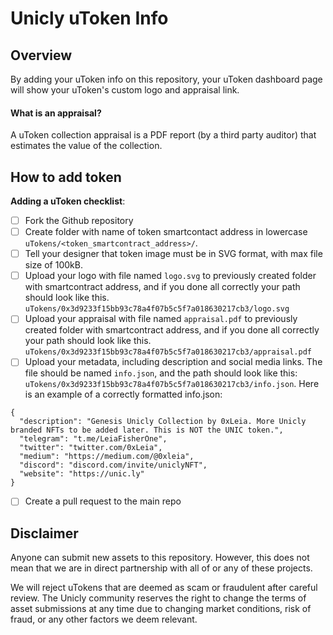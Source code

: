 # Unicly uToken Info

## Overview

By adding your uToken info on this repository, your uToken dashboard page will show your uToken's custom logo and appraisal link.

#### What is an appraisal?

A uToken collection appraisal is a PDF report (by a third party auditor) that estimates the value of the collection.

## How to add token

**Adding a uToken checklist**:
- [ ] Fork the Github repository
- [ ] Create folder with name of token smartcontact address in lowercase `uTokens/<token_smartcontract_address>/`.
- [ ] Tell your designer that token image must be in SVG format, with max file size of 100kB.
- [ ] Upload your logo with file named `logo.svg` to previously created folder with smartcontract address, and if you done all correctly your path should look like this. `uTokens/0x3d9233f15bb93c78a4f07b5c5f7a018630217cb3/logo.svg`
- [ ] Upload your appraisal with file named `appraisal.pdf` to previously created folder with smartcontract address, and if you done all correctly your path should look like this. `uTokens/0x3d9233f15bb93c78a4f07b5c5f7a018630217cb3/appraisal.pdf`
- [ ] Upload your metadata, including description and social media links. The file should be named `info.json`, and the path should look like this: `uTokens/0x3d9233f15bb93c78a4f07b5c5f7a018630217cb3/info.json`. Here is an example of a correctly formatted info.json:
```
{
  "description": "Genesis Unicly Collection by 0xLeia. More Unicly branded NFTs to be added later. This is NOT the UNIC token.",
  "telegram": "t.me/LeiaFisherOne",
  "twitter": "twitter.com/0xLeia",
  "medium": "https://medium.com/@0xleia",
  "discord": "discord.com/invite/uniclyNFT",
  "website": "https://unic.ly"
}
```
- [ ] Create a pull request to the main repo

## Disclaimer
Anyone can submit new assets to this repository. However, this does not mean that we are in direct partnership with all of or any of these projects.

We will reject uTokens that are deemed as scam or fraudulent after careful review. The Unicly community reserves the right to change the terms of asset submissions at any time due to changing market conditions, risk of fraud, or any other factors we deem relevant.

